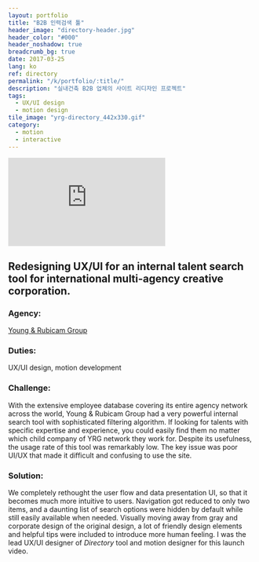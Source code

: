```yaml
---
layout: portfolio
title: "B2B 인력검색 툴"
header_image: "directory-header.jpg"
header_color: "#000"
header_noshadow: true
breadcrumb_bg: true
date: 2017-03-25
lang: ko
ref: directory
permalink: "/k/portfolio/:title/"
description: "실내건축 B2B 업체의 사이트 리디자인 프로젝트"
tags:
  - UX/UI design
  - motion design
tile_image: "yrg-directory_442x330.gif"
category:
  - motion
  - interactive
---
```

<div class="emb-video vimeo wide">
  <iframe src="https://player.vimeo.com/video/44960534?title=0&byline=0&portrait=0" width="320" height="180" frameborder="0" webkitallowfullscreen mozallowfullscreen allowfullscreen></iframe>
</div>

<section class="project-summary">
  <h1>Redesigning UX/UI for an internal talent search tool for international multi-agency creative corporation.</h1>
  <section class="info">
    <h3>Agency:</h3>
    <p><a href="http://yrgrp.com" target="_blank">Young &amp; Rubicam Group</a></p>
  </section>
  <section class="info">
    <h3>Duties:</h3>
    <p>UX/UI design, motion development</p>
  </section>
  <section class="info">
    <h3>Challenge:</h3>
    <p>With the extensive employee database covering its entire agency network across the world, Young &amp; Rubicam Group had a very powerful internal search tool with sophisticated filtering algorithm. If looking for talents with specific expertise and experience, you could easily find them no matter which child company of YRG network they work for. Despite its usefulness, the usage rate of this tool was remarkably low. The key issue was poor UI/UX that made it difficult and confusing to use the site.
    </p>
  </section>
  <section class="info">
    <h3>Solution:</h3>
    <p>We completely rethought the user flow and data presentation UI, so that it becomes much more intuitive to users. Navigation got reduced to only two items, and a daunting list of search options were hidden by default while still easily available when needed. Visually moving away from gray and corporate design of the original design, a lot of friendly design elements and helpful tips were included to introduce more human feeling. I was the lead UX/UI designer of <em>Directory</em> tool and motion designer for this launch video.
    </p>
  </section>
</section>
